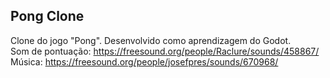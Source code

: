 ## Pong Clone
Clone do jogo "Pong". Desenvolvido como aprendizagem do Godot.  
Som de pontuação: https://freesound.org/people/Raclure/sounds/458867/
Música: https://freesound.org/people/josefpres/sounds/670968/
